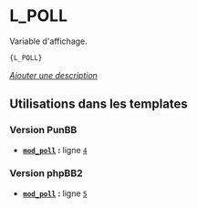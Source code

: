 # L_POLL


Variable d'affichage.

```html
{L_POLL}
```

[*Ajouter une description*](https://fa-tvars.appspot.com/var/L_POLL)

## Utilisations dans les templates

### Version PunBB
* __[`mod_poll`](../tpl/var/punbb/mod_poll.md#readme) :__ ligne [`4`](../tpl/src/punbb/mod_poll.tpl#L4)

### Version phpBB2
* __[`mod_poll`](../tpl/var/subsilver/mod_poll.md#readme) :__ ligne [`5`](../tpl/src/subsilver/mod_poll.tpl#L5)